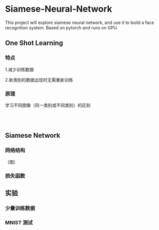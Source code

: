 # Siamese-Neural-Network
This project will explore siamese neural network, and use it to build a face recognition system. Based on pytorch and runs on GPU.


## One Shot Learning<br>

### 特点<br>
1.减少训练数据

2.新类别的数据出现时无需重新训练

### 原理<br>
学习不同图像（同一类别或不同类别）的区别




<br>
<br>

## Siamese Network<br>

### 网络结构<br>
（图）


### 损失函数<br>


## 实验

### 少量训练数据


### MNIST 测试

